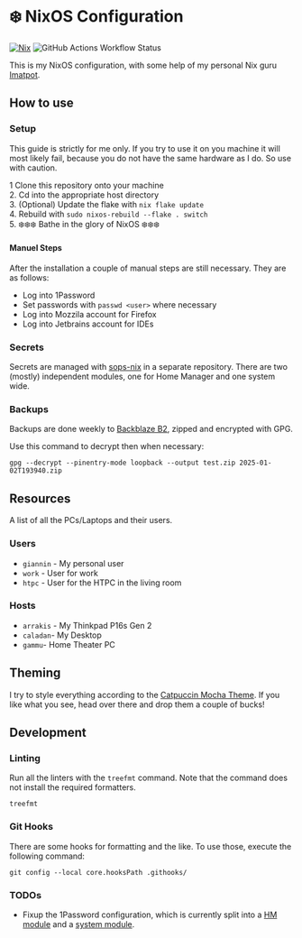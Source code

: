 # ❄️ NixOS Configuration

[![Nix](https://img.shields.io/badge/built%20with-Nix-5277C3.svg?style=flat-square&logo=NixOS&logoColor=white)](https://nixos.org) ![GitHub Actions Workflow Status](https://img.shields.io/github/actions/workflow/status/MasterEvarior/nix-config/quality.yaml?style=flat-square&logo=github&label=Quality%20Check)

This is my NixOS configuration, with some help of my personal Nix guru [Imatpot](https://github.com/imatpot/dotfiles).

## How to use

### Setup

This guide is strictly for me only. If you try to use it on you machine it will most likely fail, because you do not have the same hardware as I do. So use with caution.

1 Clone this repository onto your machine\
2\. Cd into the appropriate host directory\
3\. (Optional) Update the flake with `nix flake update`\
4\. Rebuild with `sudo nixos-rebuild --flake . switch`\
5\. ❄️❄️❄️ Bathe in the glory of NixOS ❄️❄️❄️

#### Manuel Steps

After the installation a couple of manual steps are still necessary. They are as follows:

- Log into 1Password
- Set passwords with `passwd <user>` where necessary
- Log into Mozzila account for Firefox
- Log into Jetbrains account for IDEs

### Secrets

Secrets are managed with [sops-nix](https://github.com/Mic92/sops-nix) in a separate repository. There are two (mostly) independent modules, one for Home Manager and one system wide.

### Backups

Backups are done weekly to [Backblaze B2](https://www.backblaze.com/), zipped and encrypted with GPG.

Use this command to decrypt then when necessary:

```shell
gpg --decrypt --pinentry-mode loopback --output test.zip 2025-01-02T193940.zip
```

## Resources

A list of all the PCs/Laptops and their users.

### Users

- `giannin` - My personal user
- `work` - User for work
- `htpc` - User for the HTPC in the living room

### Hosts

- `arrakis` - My Thinkpad P16s Gen 2
- `caladan`- My Desktop
- `gammu`- Home Theater PC

## Theming

I try to style everything according to the [Catpuccin Mocha Theme](https://github.com/catppuccin). If you like what you see, head over there and drop them a couple of bucks!

## Development

### Linting

Run all the linters with the `treefmt` command. Note that the command does not install the required formatters.

```shell
treefmt
```

### Git Hooks

There are some hooks for formatting and the like. To use those, execute the following command:

```shell
git config --local core.hooksPath .githooks/
```

### TODOs

- Fixup the 1Password configuration, which is currently split into a [HM module](./homeManagerModules/applications/1password) and a [system module](./nixosModules/1Password/).
